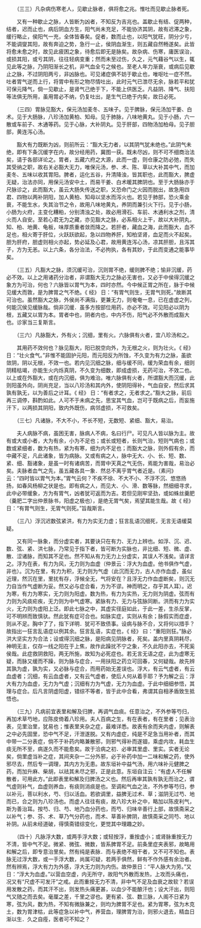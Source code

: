 <!-- { "loadSidebar": true } -->
　　（三三）凡杂病伤寒老人，见歇止脉者，俱将愈之兆。惟吐而见歇止脉者死。

　　又有一种歇止之脉，人皆断为凶者，不知反为吉兆也。盖歇止有结、促两种，结者，迟而止也，病后阴血方生，阳气尚未充足，不能协济其阴，故有迟滞之象，缓行略止，侯阳气一充，全体皆春矣。促者，数而止也，以阳气犹旺，阴分少亏，不能调燮其阳，故有奔迫之势，急行一止，侯阴血渐生，则五藏自然畅遂矣。此皆将愈未愈之时，故见此疲困之象，待愈后即无是脉矣。故杂病、伤寒，庸医误治，或损其阳，或亏其阴，往往轻病变重；然而未至过伤，久之，元气藉谷气以生，辄见此等之脉，乃阴阳渐长之机，非气血全亏之候也。至老人年力渐衰，或病后见歇止之脉，不过阴阳两亏，非凶脉也。可见诸症俱不妨于歇止也，唯呕吐一症不然。吐者胃气逆而上行，将胃中有形之物尽情吐出，此时元气已泄尽无余，脉若平和犹可保元降气，倘一见歇止，是肾气己绝于下，不能上供医乏。凡益阴、降气、扶阳等法俱无所用，虽用胃必不纳，仍复吐出，是生气已绝于内矣，故日必死。

　　（三四）胃脉见豁大，保元汤加麦冬、五味子。见于脾脉，保元汤加干姜、白术。见于大肠脉，八珍汤加黄柏、知母。见于肺脉，八味地黄丸。见于小肠，六一散或车前子、木通等药。见于心脉，大补阴丸。见于肝部，四物汤加柏母。见子胆部，黄连泻心汤。

　　豁大有力既断为凶，则前所云：“豁大无力者，以其阴气犹未绝也。”此阴气未绝，即有下条沉缓字在内，故分经用药，冀图一获。既未尽凶，则不可不细商治法矣，请于各部详论之。胃者，五藏六府之大源，此而一虚，则仓康之防必弛，而失其受纳之职，故右关必豁大无力，唯保元汤，参、术、陈、草以大补其中气，而加麦冬、五味以收其胃阳。脾者，运化五谷，升清降浊，皆其职也，此而豁大，脾虚无疑，治法亦同，用保元汤安中土，而易干姜、白术暖其脾阴也。至于大肠脉亦于尺脉诊之，此而豁大，虽云大肠失传送之职，又恐命门之火因而脱出，故急用四君、四物以两补阴阳，加人黄柏、知母以坚水而泻火也。若见于肺部，恐火乘金衰，不能生水，失其治节之令，故用八味地黄丸，养阴而兼引火下行。见于小肠，小肠为火府，主变化糟粕，分别清浊之处，故必用滑石、车前、木通利水之剂，清火而人自安。至若心君无为之藏，亦见豁大之脉，必系相火上干，故以大补阴丸，知、柏、地黄、龟板，味厚质重者敛而降之。若肝者，藏血之海，此而豁大，血不足也，相火寄于肝位，火跃跃欲起，急以四物养肝，知柏坚肾，血足而火不起矣。胆为肝府，胆虚则相火亦起，势必延及心君，故用黄连泻心汤，凉其肝胆，且泻其子，方为无恙。以上六条，各分治法，不必拘执，各有其妙，于此而变通之能事毕矣。

　　（三五）凡豁大之脉，须沉缓可治，沉则胃不绝，缓则脾不绝；愉非沉缓，药必不效。以上之用诸药分治者，非谓豁大无力之脉必无害也，又必于中侯得沉缓之象方为可治，何也？六脉皆以胃气为本，四时亦然。今中候正胃之所在，脉于中候见缓大而敦，是为脾胃之气不绝。《 经》 日：“有胃气则生，无胃气则死。”故断其可治也。虽然豁大之脉，外侯尚不满指，更兼无力，则奄奄一息，已在虚虚之列，何能沉侯见缓脉哉。倘非沉缓．虽多方按部位用药，亦必不效。可见阳必以阴为根，五藏又以胃为本。胃者中也，阴者内也，中内不伤，阳气必不外散而成豁大也。诊家当三复斯言。

　　（三六）凡脉豁大，外有火；沉细，里有火。六脉俱有火者，宜八珍汤和之。

　　其用药不效何也？脉见豁大，阳已脱空向外，为无根之火，则为壮火。《 经》 日：“壮火食气。”非惟不能固护元阳，而元阳反为所蚀，不久变为有力之脉，虽欲敛阴，阴以无根，不效一也。若内见沉细之脉，细与缓不同，缓为荣血有余，细则阴精枯竭，亦能生火内烁真阴，不久变为细数，即成虚损，无药可治，不效二也。以上或在外豁大，或在内沉细，俱为难治。唯六脉俱有火者，所谓豁大而沉缓，此则阳虽外向，阴尚充足，当以八珍汤和其内外，使阴阳得补，气血自安，然后求其孰有孰无，以为善后之计耳。《 经》 日：“有者求之，无者求之。”豁大之脉，前后再三调停，斟酌如此。人可不于未病之先，思宝其气血，岂可于既病之后，而妄施汗下，以两损其阴阳，致内外既伤，病邻虚损，不可救矣。

　　（三七）凡诸脉，不大不小，不长不短，无数短、紧细、豁大，易治。

　　夫人病脉不病，虽困无害，脉病人不病，名曰行尸。可见凡人皆以脉为主。故有或大或小者，大为有余，小为不足也；或长或短者，长则气治，短则气病也；或数或紧细者，数为有热，紧为有寒，细为内不足也；而豁大之脉，则外假有余，而中藏不足，凡此诸象，皆为病脉。又或有病之人，脉中无大、小、长、短、数、紧、细、豁诸象，是虽一时有诸病苦，而胃中天真之气无伤，焉能为害哉，易治必矣。夫脉者血气之先，虽五藏各具一象．然总不离乎胃气者近是。（素问》 云：“四时皆以胃气为本。”胃气云何？不疾不徐、不大不小、不浮不沉、悠悠扬扬，如春风杨柳之状是也。即有病之人，而见大、小、滑、数等脉，然细细寻求，此中必带缓象，方为有胃气，凶者犹可返而为吉。若但见刚牢坚劲，或如蛛丝羹肥（羹肥二字出仲景脉书，阳虚之极也），是绝无胃气矣，焉望其能生哉。故《 经》日：“有胃气则生，无胃气则死。”旨哉斯言。

　　（三八）浮沉迟数弦紧洪，有力为实无力虚；狂言乱语沉细死，无言无语缓莫疑。

　　又有同一脉象，而分虚实者，其要诀只在有力、无力上辨也。如浮、沉、迟、数、弦、紧、洪七脉，乃常见于指下者，皆可断为实脉也，非比细、短、微、虚、散、涩诸脉，而知其不足也。然不知从有力无力上分虚实，其误人不浅矣。请详言之。浮为在表，有力为风，无力则为血虚（仲景云：浮大为血虚。他书俱作气虚，非也）。沉为在里，有力为积，无力则为气虚（此沉而无力，古人亦作血虚，虽似近理，然沉在里，里扰有存，浮候全无，气将安在？且浮无力作血虚断矣，则沉无力自当作气虚断为妥。然又必与症合看，方为不谬。神而明之，存乎其人耳）。迟为寒，有力为寒实，无力则为阳虚。数为热，有力为实热，无力则为阴虚。弦而有力则为风痰疟疾，无力则为中气虚寒。紧脉有力、无力与弦脉同断。洪而有力为实火，无力则为虚阳上泛。即此七脉之中，其虚实径庭如此，于此一差，生杀反掌，可不明辨而致慎驮。然此犹有症可合也。如脉实症，实则从有余；脉假实而症虚，则从不足。胸中了了，指下详明．犹可不致债事。设病与脉不合，又将何以措手？故指出一狂言乱语症以例其余。狂言乱语，实症也，《 经》 曰：“重阳则狂。”脉必洪大坚实方为合法；设或得沉细之脉，是阳病见阴脉者，死矣。盖内里真阴耗尽，神明无主，仅存一线之阳在于上焦，故作此躁扰不宁之象，不久此阳亦去，不死奚侯哉。此症救阴救阳，两无所施，故知为必死症也。若无言无语之症，此为虚寒无疑，而脉又缓而不躁，则为脉与症合，一用扶阳之药立可回春，又何疑哉。故先辨其孰为虚，孰为实，又必脉与症合，而用药始无差误也。浮大，有云气虚者，有云血虚者；沉细，有云血虚者，又有云气虚者，使后人何从着手耶？予为解之云：浮大有力为血虚，无力为气虚；沉细有力为气虚，无力为血虚。于此中细细参悟，其理与症合。后凡言阴虚阳虚，错综不等者，皆于此中合看，弗谓其自相矛盾致生抵悟也。

　　（三九）凡病前宜表里和解及归脾，再调气血痰。任意治之，不外参等芍归，再加术草芍地，应陈皮倚着八珍用。夫人百病之生，有在表者，有在里者；见表治表，见里治里，犹易也；惟表里夹杂之症，最难详悉。故表有余而夹内虚，则解表之中必先固里，恐中气不足，汗泄遂脱。又有内虚症，纯是不足急当用补者，而其中带一二分表症，倘不于补药内略兼散邪，则邪气得补而遂锢，乘虚内攻，耗血生痰无所不至，病遂久而不能愈矣。故于洽病之初．必审其里虚、里实。实者无论矣，倘里虚当补之症，其间夹杂一二分外邪，必于补药中加一二味和解之药，使外邪尽去，然后专一调理，其内方为无患。故东垣补中益气汤，用六味补元健脾之药，而加升麻、柴胡，以祛其未尽之邪，正是此意。东垣自注云：“有虚人不任解散者，可用此方。”此即表里和解及归脾汤之义也。然后再审其孰有孰无而治之，谓气虚则补气，血虚则养血，有痰则消痰是也。至调和气血之法，不外参等芍归，参以补元，菩以利水，芍、归以活血。若欲调里，益脾无过术、草；滋阴无过芍、地而已，合之则为八珍汤也。而虚人往往有痰，故八珍大补之中，略加以陈皮利气，斯为善治耳。按芍、归、芍、地乃血分药也，而芍、归味辛善行上部，故慎斋采之以补气；参、芬、术、草乃气分药也，而术、草善补脾阴，故慎斋采之同芍、地以补阴。从前未经道破，得慎斋错综变化，更觉其中理趣之妙。

　　（四十）凡脉浮大数，或两手浮大数；或轻按浮，重按虚小；或肾脉重按无力不清，皆中气不足。微紧、微弦、微数，皆系脾胃不足。前条里症夹表邪，故略用和解之后，即专意治里矣。然有纯是表脉．而与表绝不相干者，又不可不知也。表脉无过浮大数，或一手浮大数，尚属可疑，若两手俱然，鲜有不作外感有余治者。然有辨焉，浮大有力为外感，浮大无力则为内伤。故仲景日：“平人脉大为劳。”又日：“浮大为血虚。”以营血空虚，内无所守，故阳气外散而发热，上攻而头痛也，况又有“尺虚不可发汗”之戒。此而重按无力不清，非中气不足及血衰之故软？若误用发散之药，而其汗不出，则发热头痛更甚，以血少不能酿汗也；设大汗出，则阳气又随之而去矣。毫厘之差，千里之谬也。更有紧、弦、数三脉，人阁不日紧为寒，弦为风，数为热，不知有微脉兼之，则均为脾胃不足也。紧为胃寒，弦为木克土，数为胃津枯，此等症急以补中气，养营血，理脾胃为治，则邪火退去，精血日渐以生．久之自痊，医者可不知之？

